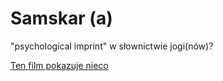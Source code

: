 # Samskar (a)

"psychological imprint" w słownictwie jogi(nów)?

[Ten film pokazuje nieco](https://www.youtube.com/watch?v=zh9r78Wd0kI)
